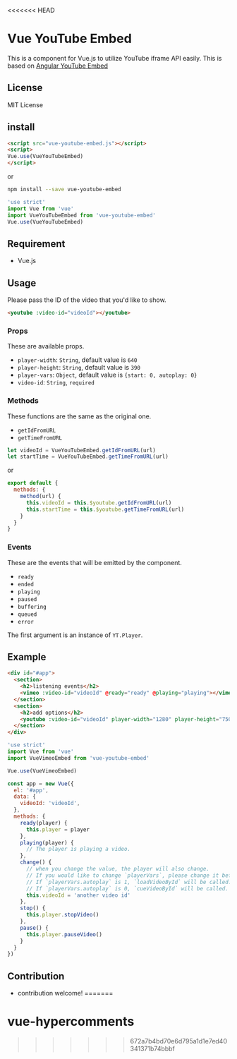 <<<<<<< HEAD
# Vue YouTube Embed
This is a component for Vue.js to utilize YouTube iframe API easily.
This is based on [Angular YouTube Embed](http://brandly.github.io/angular-youtube-embed/)

## License
MIT License

## install

```html
<script src="vue-youtube-embed.js"></script>
<script>
Vue.use(VueYouTubeEmbed)
</script>
```

or

```bash
npm install --save vue-youtube-embed
```

```js
'use strict'
import Vue from 'vue'
import VueYouTubeEmbed from 'vue-youtube-embed'
Vue.use(VueYouTubeEmbed)
```

## Requirement
* Vue.js

## Usage
Please pass the ID of the video that you'd like to show.

```html
<youtube :video-id="videoId"></youtube>
```

### Props

These are available props.
* `player-width`: `String`, default value is `640`
* `player-height`: `String`, default value is `390`
* `player-vars`: `Object`, default value is `{start: 0, autoplay: 0}`
* `video-id`: `String`, `required`

### Methods
These functions are the same as the original one.
* `getIdFromURL`
* `getTimeFromURL`

```js
let videoId = VueYouTubeEmbed.getIdFromURL(url)
let startTime = VueYouTubeEmbed.getTimeFromURL(url)
```

or
```js
export default {
  methods: {
    method(url) {
      this.videoId = this.$youtube.getIdFromURL(url)
      this.startTime = this.$youtube.getTimeFromURL(url)
    }
  }
}
```

### Events
These are the events that will be emitted by the component.
* `ready`
* `ended`
* `playing`
* `paused`
* `buffering`
* `queued`
* `error`

The first argument is an instance of `YT.Player`.

## Example

```html
<div id="#app">
  <section>
    <h2>listening events</h2>
    <vimeo :video-id="videoId" @ready="ready" @playing="playing"></vimeo>
  </section>
  <section>
    <h2>add options</h2>
    <youtube :video-id="videoId" player-width="1280" player-height="750" :player-vars="{autoplay: 1}"></youtube>
  </section>
</div>
```

```js
'use strict'
import Vue from 'vue'
import VueVimeoEmbed from 'vue-youtube-embed'

Vue.use(VueVimeoEmbed)

const app = new Vue({
  el: '#app',
  data: {
    videoId: 'videoId',
  },
  methods: {
    ready(player) {
      this.player = player
    },
    playing(player) {
      // The player is playing a video.
    },
    change() {
      // when you change the value, the player will also change.
      // If you would like to change `playerVars`, please change it before you change `videoId`.
      // If `playerVars.autoplay` is 1, `loadVideoById` will be called.
      // If `playerVars.autoplay` is 0, `cueVideoById` will be called.
      this.videoId = 'another video id'
    },
    stop() {
      this.player.stopVideo()
    },
    pause() {
      this.player.pauseVideo()
    }
  }
})
```


## Contribution
* contribution welcome!
=======
# vue-hypercomments
>>>>>>> 672a7b4bd70e6d795a1d1e7ed40341371b74bbbf
